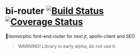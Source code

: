 # bi-router [![Build Status](https://travis-ci.org/BinPar/bi-router.svg?branch=master)](https://travis-ci.org/BinPar/bi-router) [![Coverage Status](https://coveralls.io/repos/github/BinPar/bi-router/badge.svg?branch=master)](https://coveralls.io/github/BinPar/bi-router?branch=master)

🚀Isomorphic font-end router for next.jt, apollo-client and SEO

> WARNING! Library in early alpha, do not use it.

